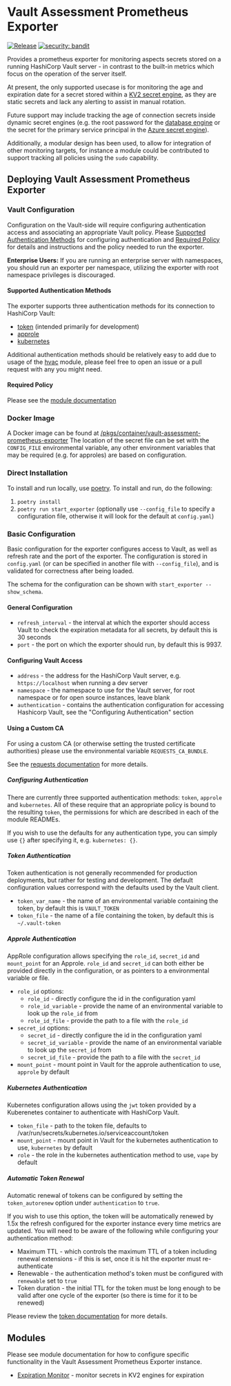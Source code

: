 # Vault Assessment Prometheus Exporter

[![Release](../../actions/workflows/release.yml/badge.svg)](../../sp-devsup-vault-expiration-monitoring/actions/workflows/release.yml)
[![security: bandit](https://img.shields.io/badge/security-bandit-yellow.svg)](https://github.com/PyCQA/bandit)

Provides a prometheus exporter for monitoring aspects secrets stored on a running HashiCorp Vault server - in contrast to the built-in metrics which focus on the operation of the server itself.

At present, the only supported usecase is for monitoring the age and expiration date for a secret stored within a [KV2 secret engine](https://www.vaultproject.io/docs/secrets/kv/kv-v2), as they are static secrets and lack any alerting to assist in manual rotation.

Future support may include tracking the age of connection secrets inside dynamic secret engines (e.g. the root password for the [database engine](https://www.vaultproject.io/docs/secrets/databases) or the secret for the primary service principal in the [Azure secret engine](https://www.vaultproject.io/docs/secrets/azure)).

Additionally, a modular design has been used, to allow for integration of other monitoring targets, for instance a module could be contributed to support tracking all policies using the `sudo` capability.

## Deploying Vault Assessment Prometheus Exporter

### Vault Configuration

Configuration on the Vault-side will require configuring authentication access and associating an appropriate Vault policy.
Please [Supported Authentication Methods](#supported-authentication-methods) for configuring authentication and [Required Policy](#required-policy) for details and instructions and the policy needed to run the exporter.

**Enterprise Users:** If you are running an enterprise server with namespaces, you should run an exporter per namespace, utilizing the exporter with root namespace privileges is discouraged.

#### Supported Authentication Methods

The exporter supports three authentication methods for its connection to HashiCorp Vault:

* [token](https://www.vaultproject.io/docs/internals/token) (intended primarily for development)
* [approle](https://www.vaultproject.io/docs/auth/approle)
* [kubernetes](https://www.vaultproject.io/docs/auth/kubernetes)

Additional authentication methods should be relatively easy to add due to usage of the [hvac](https://hvac.readthedocs.io/en/stable/overview.html) module, please feel free to open an issue or a pull request with any you might need.

#### Required Policy

Please see the [module documentation](#modules)

### Docker Image

A Docker image can be found at [/pkgs/container/vault-assessment-prometheus-exporter](../../pkgs/container/vault-assessment-prometheus-exporter)
The location of the secret file can be set with the `CONFIG_FILE` environmental variable, any other environment variables that may be required (e.g. for approles) are based on configuration.

### Direct Installation

To install and run  locally, use [poetry](https://python-poetry.org/).
To install and run, do the following:

1. `poetry install`
2. `poetry run start_exporter` (optionally use `--config_file` to specify a configuration file, otherwise it will look for the default at `config.yaml`)

### Basic Configuration

Basic configuration for the exporter configures access to Vault, as well as refresh rate and the port of the exporter.
The configuration is stored in `config.yaml` (or can be specified in another file with `--config_file`), and is validated for correctness after being loaded.

The schema for the configuration can be shown with `start_exporter --show_schema`.

#### General Configuration

* `refresh_interval` - the interval at which the exporter should access Vault to check the expiration metadata for all secrets, by default this is 30 seconds
* `port` - the port on which the exporter should run, by default this is 9937.

#### Configuring Vault Access

* `address` - the address for the HashiCorp Vault server, e.g. `https://localhost` when running a dev server
* `namespace` - the namespace to use for the Vault server, for root namespace or for open source instances, leave blank
* `authentication` - contains the authentication configuration for accessing Hashicorp Vault, see the "Configuring Authentication" section

#### Using a Custom CA

For using a custom CA (or otherwise setting the trusted certificate authorities) please use the environmental variable `REQUESTS_CA_BUNDLE`.

See the [requests documentation](https://requests.readthedocs.io/en/latest/user/advanced/#ssl-cert-verification) for more details.

##### Configuring Authentication

There are currently three supported authentication methods: `token`, `approle` and `kubernetes`.
All of these require that an appropriate policy is bound to the resulting `token`, the permissions for which are described in each of the module READMEs.

If you wish to use the defaults for any authentication type, you can simply use `{}` after specifying it, e.g. `kubernetes: {}`.

##### Token Authentication

Token authentication is not generally recommended for production deployments, but rather for testing and development.
The default configuration values correspond with the defaults used by the Vault client.

* `token_var_name` - the name of an environmental variable containing the token, by default this is `VAULT_TOKEN`
* `token_file` - the name of a file containing the token, by default this is `~/.vault-token`

##### Approle Authentication

AppRole configuration allows specifying the `role_id`, `secret_id` and `mount_point` for an Approle. `role_id` and `secret_id` can both either be provided directly in the configuration, or as pointers to a environmental variable or file.

* `role_id` options:
  * `role_id` - directly configure the id in the configuration yaml
  * `role_id_variable` - provide the name of an environmental variable to look up the `role_id` from
  * `role_id_file` - provide the path to a file with the `role_id`
* `secret_id` options:
  * `secret_id` -  directly configure the id in the configuration yaml
  * `secret_id_variable` - provide the name of an environmental variable to look up the `secret_id` from
  * `secret_id_file` - provide the path to a file with the `secret_id`
* `mount_point` - mount point in Vault for the approle authentication to use, `approle` by default

##### Kubernetes Authentication

Kubernetes configuration allows using the `jwt` token provided by a Kuberenetes container to authenticate with HashiCorp Vault.

* `token_file` - path to the token file, defaults to /var/run/secrets/kubernetes.io/serviceaccount/token
* `mount_point` - mount point in Vault for the kubernetes authentication to use, `kubernetes` by default
* `role` - the role in the kubernetes authentication method to use, `vape` by default

##### Automatic Token Renewal

Automatic renewal of tokens can be configured by setting the `token_autorenew` option under `authentication` to `true`.

If you wish to use this option, the token will be automatically renewed by 1.5x the refresh configured for the exporter instance every time metrics are updated.
You will need to be aware of the following while configuring your authentication method:

* Maximum TTL - which controls the maximum TTL of a token including renewal extensions - if this is set, once it is hit the exporter must re-authenticate
* Renewable - the authentication method's token must be configured with `renewable` set to `true`
* Token duration - the initial TTL for the token must be long enough to be valid after one cycle of the exporter (so there is time for it to be renewed)

Please review the [token documentation](https://learn.hashicorp.com/tutorials/vault/tokens) for more details.

## Modules

Please see module documentation for how to configure specific functionality in the Vault Assessment Prometheus Exporter instance.

* [Expiration Monitor](vault_monitor/expiration_monitor/README.md) - monitor secrets in KV2 engines for expiration
